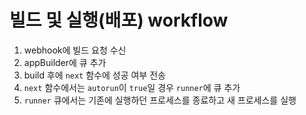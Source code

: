 # 빌드 및 실행(배포) workflow
1. webhook에 빌드 요청 수신
2. appBuilder에 큐 추가
3. build 후에 `next` 함수에 성공 여부 전송
4. `next` 함수에서는 `autorun`이 `true`일 경우 `runner`에 큐 추가
5. `runner` 큐에서는 기존에 실행하던 프로세스를 종료하고 새 프로세스를 실행